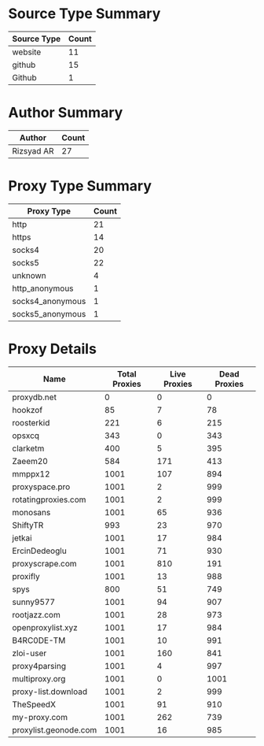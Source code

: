# Source Type Summary

| Source Type | Count |
|-------------|-------|
| website | 11 |
| github | 15 |
| Github | 1 |


# Author Summary

| Author | Count |
|--------|-------|
| Rizsyad AR | 27 |


# Proxy Type Summary

| Proxy Type | Count |
|------------|-------|
| http | 21 |
| https | 14 |
| socks4 | 20 |
| socks5 | 22 |
| unknown | 4 |
| http_anonymous | 1 |
| socks4_anonymous | 1 |
| socks5_anonymous | 1 |


# Proxy Details

| Name | Total Proxies | Live Proxies | Dead Proxies |
|------|---------------|--------------|---------------|
| proxydb.net | 0 | 0 | 0 |
| hookzof | 85 | 7 | 78 |
| roosterkid | 221 | 6 | 215 |
| opsxcq | 343 | 0 | 343 |
| clarketm | 400 | 5 | 395 |
| Zaeem20 | 584 | 171 | 413 |
| mmppx12 | 1001 | 107 | 894 |
| proxyspace.pro | 1001 | 2 | 999 |
| rotatingproxies.com | 1001 | 2 | 999 |
| monosans | 1001 | 65 | 936 |
| ShiftyTR | 993 | 23 | 970 |
| jetkai | 1001 | 17 | 984 |
| ErcinDedeoglu | 1001 | 71 | 930 |
| proxyscrape.com | 1001 | 810 | 191 |
| proxifly | 1001 | 13 | 988 |
| spys | 800 | 51 | 749 |
| sunny9577 | 1001 | 94 | 907 |
| rootjazz.com | 1001 | 28 | 973 |
| openproxylist.xyz | 1001 | 17 | 984 |
| B4RC0DE-TM | 1001 | 10 | 991 |
| zloi-user | 1001 | 160 | 841 |
| proxy4parsing | 1001 | 4 | 997 |
| multiproxy.org | 1001 | 0 | 1001 |
| proxy-list.download | 1001 | 2 | 999 |
| TheSpeedX | 1001 | 91 | 910 |
| my-proxy.com | 1001 | 262 | 739 |
| proxylist.geonode.com | 1001 | 16 | 985 |
